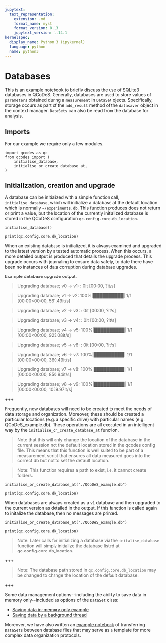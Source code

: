 ```yaml
---
jupytext:
  text_representation:
    extension: .md
    format_name: myst
    format_version: 0.13
    jupytext_version: 1.14.1
kernelspec:
  display_name: Python 3 (ipykernel)
  language: python
  name: python3
---
```


# Databases

This is an example notebook to briefly discuss the use of SQLite3 databases in QCoDeS. Generally, databases are used to store values of `parameters` obtained during a `measurement` in `DataSet` ojects. Specifically, storage occurs as part of  the `add_result` method of the `datasaver` object in the context manager. `DataSets` can also be read from the database for analysis.  

## Imports

For our example we require only a few modules.


```{code-cell} ipython3
import qcodes as qc
from qcodes import (
    initialise_database,
    initialise_or_create_database_at,
)
```

## Initialization, creation and upgrade

A database can be initialized with a simple function call, `initialise_database`, which will initialize a database at the default location which is normally `~/experiments.db`. This function produces does not return or print a value, but the location of the currently initialized database is stored in the QCoDeS configuration `qc.config.core.db_location`.


```{code-cell} ipython3
initialise_database()

print(qc.config.core.db_location)
```

When an existing database is initialized, it is always examined and upgraded to the latest version by a tested automatic process. When this occurs, a more detailed output is produced that details the upgrade process. This upgrade occurs with journaling to ensure data safety, to date there have been no instances of data corruption during database upgrades. 

Example database upgrade output:
> Upgrading database; v0 -> v1: : 0it [00:00, ?it/s]

> Upgrading database; v1 -> v2: 100%|██████████| 1/1 [00:00<00:00, 561.49it/s]

> Upgrading database; v2 -> v3: : 0it [00:00, ?it/s]

> Upgrading database; v3 -> v4: : 0it [00:00, ?it/s]

> Upgrading database; v4 -> v5: 100%|██████████| 1/1 [00:00<00:00, 925.08it/s]

> Upgrading database; v5 -> v6: : 0it [00:00, ?it/s]

> Upgrading database; v6 -> v7: 100%|██████████| 1/1 [00:00<00:00, 360.49it/s]

> Upgrading database; v7 -> v8: 100%|██████████| 1/1 [00:00<00:00, 850.94it/s]

> Upgrading database; v8 -> v9: 100%|██████████| 1/1 [00:00<00:00, 1059.97it/s]

+++

Frequently, new databases will need to be created to meet the needs of data storage and organization. Moreover, these should be created a particular locations (e.g. a specific drive) with particular names (e.g. QCoDeS_example.db). These operations are all executed in an intelligent way by the `initialise_or_create_database_at` function. 

> Note that this will only change the location of the database in the current session not the default location stored in the qcodes config file. This means that this function 
is well suited to be part of a measurement script that ensures all data measured goes into the correct db but not to set the default location.

> Note: This function requires a path to exist, i.e. it cannot create folders.

```{code-cell} ipython3
initialise_or_create_database_at("./QCoDeS_example.db")

print(qc.config.core.db_location)
```

When databases are always created as a `v1` database and then upgraded to the current version as detailed in the output. If this function is called again to initalize the database, then no messages are printed.

```{code-cell} ipython3
initialise_or_create_database_at("./QCoDeS_example.db")

print(qc.config.core.db_location)
```

> Note: Later calls for initializing a database via the `initalise_database` function will simply initialize the database listed at qc.config.core.db_location.

+++


> Note: The database path stored in `qc.config.core.db_location` may be changed to change the location of the default database.

+++

Some data management options--including the ability to save data in memory only--included as options of the  `DataSet` class:
- [Saving data in-memory only example](InMemoryDataSet.ipynb)
- [Saving data by a background thread](Saving_data_in_the_background.ipynb)

Moreover, we have also written an [example notebook](Extracting-runs-from-one-DB-file-to-another.ipynb) of transferring `DataSets` between database flies that may serve as a template for more complex data organization protocols.
